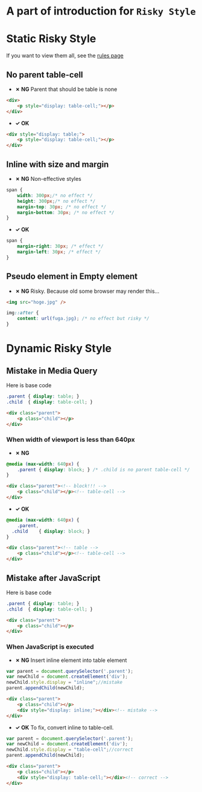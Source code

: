 A part of introduction for `Risky Style`
============================

# Static Risky Style

If you want to view them all, see the [rules page](https://style-validator.io/extension/options.html)

## No parent table-cell

* **&#10007; NG**
Parent that should be table is none
```html
<div>
	<p style="display: table-cell;"></p>
</div>
```

* **&#10003; OK**
```html
<div style="display: table;">
	<p style="display: table-cell;"></p>
</div>
```

## Inline with size and margin

* **&#10007; NG**
Non-effective styles
```css
span {
	width: 300px;/* no effect */
	height: 300px;/* no effect */
	margin-top: 30px; /* no effect */
	margin-bottom: 30px; /* no effect */
}
```

* **&#10003; OK**
```css
span {
	margin-right: 30px; /* effect */
	margin-left: 30px; /* effect */
}
```

## Pseudo element in Empty element

* **&#10007; NG**
Risky. Because old some browser may render this...
```html
<img src="hoge.jpg" />
```
```css
img::after {
	content: url(fuga.jpg); /* no effect but risky */
}
```

# Dynamic Risky Style

## Mistake in Media Query

Here is base code
```css
.parent	{ display: table; }
.child	{ display: table-cell; }
```
```html
<div class="parent">
	<p class="child"></p>
</div>
```

### When width of viewport is less than 640px

* **&#10007; NG**
```css
@media (max-width: 640px) {
	.parent { display: block; } /* .child is no parent table-cell */
}
```
```html
<div class="parent"><!-- block!!! -->
	<p class="child"></p><!-- table-cell -->
</div>
```

* **&#10003; OK**
```css
@media (max-width: 640px) {
	.parent,
  .child	{ display: block; }
}
```
```html
<div class="parent"><!-- table -->
	<p class="child"></p><!-- table-cell -->
</div>
```

## Mistake after JavaScript

Here is base code
```css
.parent	{ display: table; }
.child	{ display: table-cell; }
```
```html
<div class="parent">
	<p class="child"></p>
</div>
```

### When JavaScript is executed

* **&#10007; NG**
Insert inline element into table element
```js
var parent = document.querySelector('.parent');
var newChild = document.createElement('div');
newChild.style.display = "inline";//mistake
parent.appendChild(newChild);
```
```html
<div class="parent">
	<p class="child"></p>
	<div style="display: inline;"></div><!-- mistake -->
</div>
```

* **&#10003; OK**
To fix, convert inline to table-cell.
```js
var parent = document.querySelector('.parent');
var newChild = document.createElement('div');
newChild.style.display = "table-cell";//correct
parent.appendChild(newChild);
```
```html
<div class="parent">
	<p class="child"></p>
	<div style="display: table-cell;"></div><!-- correct -->
</div>
```
